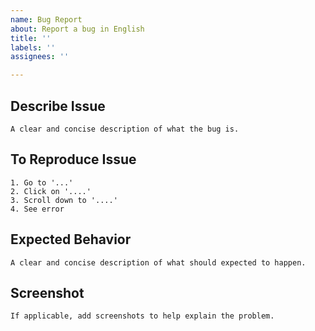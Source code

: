 ```yaml
---
name: Bug Report
about: Report a bug in English
title: ''
labels: ''
assignees: ''

---
```


## Describe Issue

```
A clear and concise description of what the bug is.
```

## To Reproduce Issue

```
1. Go to '...'
2. Click on '....'
3. Scroll down to '....'
4. See error
```

## Expected Behavior

```
A clear and concise description of what should expected to happen.
```

## Screenshot

```
If applicable, add screenshots to help explain the problem.
```
